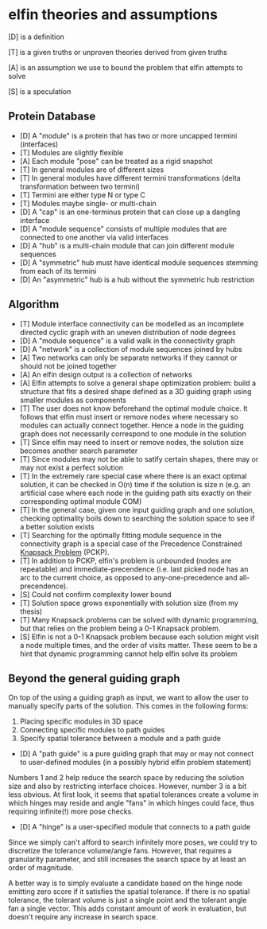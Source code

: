 # elfin theories and assumptions

[D] is a definition

[T] is a given truths or unproven theories derived from given truths

[A] is an assumption we use to bound the problem that elfin attempts to solve

[S] is a speculation

## Protein Database
 - [D] A "module" is a protein that has two or more uncapped termini (interfaces)
 - [T] Modules are slightly flexible
 - [A] Each module "pose" can be treated as a rigid snapshot
 - [T] In general modules are of different sizes
 - [T] In general modules have different termini transformations (delta transformation between two termini)
 - [T] Termini are either type N or type C
 - [T] Modules maybe single- or multi-chain
 - [D] A "cap" is an one-terminus protein that can close up a dangling interface
 - [D] A "module sequence" consists of multiple modules that are connected to one another via valid interfaces
 - [D] A "hub" is a multi-chain module that can join different module sequences
 - [D] A "symmetric" hub must have identical module sequences stemming from each of its termini
 - [D] An "asymmetric" hub is a hub without the symmetric hub restriction


## Algorithm
 - [T] Module interface connectivity can be modelled as an incomplete directed cyclic graph with an uneven distribution of node degrees
 - [D] A "module sequence" is a valid walk in the connectivity graph
 - [D] A "network" is a collection of module sequences joined by hubs
 - [A] Two networks can only be separate networks if they cannot or should not be joined together
 - [A] An elfin design output is a collection of networks
 - [A] Elfin attempts to solve a general shape optimization problem: build a structure that fits a desired shape defined as a 3D guiding graph using smaller modules as components
 - [T] The user does not know beforehand the optimal module choice. It follows that elfin must insert or remove nodes where necessary so modules can actually connect together. Hence a node in the guiding graph does not necessarily correspond to one module in the solution
 - [T] Since elfin may need to insert or remove nodes, the solution size becomes another search parameter
 - [T] Since modules may not be able to satify certain shapes, there may or may not exist a perfect solution
 - [T] In the extremely rare special case where there is an exact optimal solution, it can be checked in O(n) time if the solution is size n (e.g. an artificial case where each node in the guiding path sits exactly on their corresponding optimal module COM) 
 - [T] In the general case, given one input guiding graph and one solution, checking optimality boils down to searching the solution space to see if a better solution exists
 - [T] Searching for the optimally fitting module sequence in the connectivity graph is a special case of the Precedence Constrained [Knapsack Problem](https://en.wikipedia.org/wiki/Knapsack_problem) (PCKP).
 - [T] In addition to PCKP, elfin's problem is unbounded (nodes are repeatable) and immediate-precendence (i.e. last picked node has an arc to the current choice, as opposed to any-one-precedence and all-precendence).
 - [S] Could not confirm complexity lower bound 
 - [T] Solution space grows exponentially with solution size (from my thesis)
 - [T] Many Knapsack problems can be solved with dynamic programming, but that relies on the problem being a 0-1 Knapsack problem. 
 - [S] Elfin is not a 0-1 Knapsack problem because each solution might visit a node multiple times, and the order of visits matter. These seem to be a hint that dynamic programming cannot help elfin solve its problem

## Beyond the general guiding graph
On top of the using a guiding graph as input, we want to allow the user to manually specify parts of the solution. This comes in the following forms:
 1. Placing specific modules in 3D space
 2. Connecting specific modules to path guides
 3. Specify spatial tolerance between a module and a path guide

 - [D] A "path guide" is a pure guiding graph that may or may not connect to user-defined modules (in a possibly hybrid elfin problem statement)

Numbers 1 and 2 help reduce the search space by reducing the solution size and also by restricting interface choices. However, number 3 is a bit less obvious. At first look, it seems that spatial tolerances create a volume in which hinges may reside and angle "fans" in which hinges could face, thus requiring infinite(!) more pose checks.

 - [D] A "hinge" is a user-specified module that connects to a path guide

Since we simply can't afford to search infinitely more poses, we could try to discretize the tolerance volume/angle fans. However, that requires a granularity parameter, and still increases the search space by at least an order of magnitude.

A better way is to simply evaluate a candidate based on the hinge node emitting zero score if it satisfies the spatial tolerance. If there is no spatial tolerance, the tolerant volume is just a single point and the tolerant angle fan a single vector. This adds constant amount of work in evaluation, but doesn't require any increase in search space.